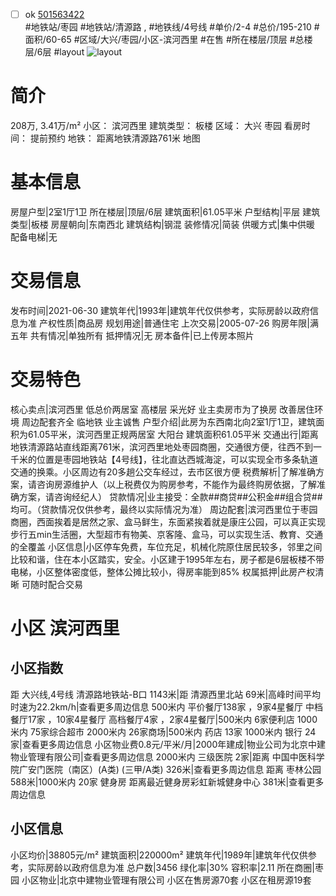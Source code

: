- [ ] ok [501563422](https://bj.5i5j.com/ershoufang/501563422.html)  
 #地铁站/枣园 #地铁站/清源路 ,  #地铁线/4号线
#单价/2-4 #总价/195-210 #面积/60-65   #区域/大兴/枣园/小区-滨河西里 #在售 #所在楼层/顶层 #总楼层/6层 #layout 
![layout](http://image2a.5i5j.com/bdir/layout/445ef994ac1e406a908eb398e79f9359.jpg_P5.jpg) 
# 简介 
 208万,  3.41万/m² 
小区： 滨河西里
建筑类型： 板楼
区域： 大兴 枣园
看房时间： 提前预约
地铁： 距离地铁清源路761米 地图
# 基本信息 
 房屋户型|2室1厅1卫
所在楼层|顶层/6层
建筑面积|61.05平米
户型结构|平层
建筑类型|板楼
房屋朝向|东南西北
建筑结构|钢混
装修情况|简装
供暖方式|集中供暖
配备电梯|无
# 交易信息 
 发布时间|2021-06-30
建筑年代|1993年|建筑年代仅供参考，实际房龄以政府信息为准
产权性质|商品房
规划用途|普通住宅
上次交易|2005-07-26
购房年限|满五年
共有情况|单独所有
抵押情况|无
房本备件|已上传房本照片
# 交易特色 
 核心卖点|滨河西里 低总价两居室 高楼层 采光好 业主卖房市为了换房  改善居住环境  周边配套齐全 临地铁 业主诚售
户型介绍|此房为东西南北向2室1厅1卫，建筑面积为61.05平米，滨河西里正规两居室 大阳台 建筑面积61.05平米
交通出行|距离地铁清源路站直线距离761米，滨河西里地处枣园商圈，交通很方便，往西不到一千米的位置是枣园地铁站【4号线】，往北直达西城海淀，可以实现全市多条轨道交通的换乘。小区周边有20多趟公交车经过，去市区很方便
税费解析|了解准确方案，请咨询房源维护人（以上税费仅为购房参考，不能作为最终购房依据，了解准确方案，请咨询经纪人）
贷款情况|业主接受：全款##商贷##公积金##组合贷##均可。（贷款情况仅供参考，最终以实际情况为准）
周边配套|滨河西里位于枣园商圈，西面挨着是居然之家、盒马鲜生，东面紧挨着就是康庄公园，可以真正实现步行五min生活圈，大型超市有物美、京客隆、盒马，可以实现生活、教育、交通的全覆盖
小区信息|小区停车免费，车位充足，机械化院原住居民较多，邻里之间比较和谐，住在本小区踏实，安全。小区建于1995年左右，房子都是6层板楼不带电梯，小区整体密度低，整体公摊比较小，得房率能到85%
权属抵押|此房产权清晰 可随时配合交易
# 小区 滨河西里
## 小区指数 
 距 大兴线,4号线 清源路地铁站-B口 1143米|距 清源西里北站 69米|高峰时间平均时速为22.2km/h|查看更多周边信息
500米内 平价餐厅138家 ，9家4星餐厅
中档餐厅17家 ，10家4星餐厅
高档餐厅4家 ，2家4星餐厅|500米内 6家便利店
1000米内 75家综合超市
2000米内 26家商场|500米内 药店 13家
1000米内 银行 24家|查看更多周边信息
小区物业费0.8元/平米/月|2000年建成|物业公司为北京中建物业管理有限公司|查看更多周边信息
2000米内 三级医院 2家|距离 中国中医科学院广安门医院（南区）(A类) (三甲/A类) 326米|查看更多周边信息
距离 枣林公园 588米|1000米内 20家 健身房
距离最近健身房彩虹新城健身中心 381米|查看更多周边信息
## 小区信息 
 小区均价|38805元/m²
建筑面积|220000m²
建筑年代|1989年|建筑年代仅供参考，实际房龄以政府信息为准
总户数|3456
绿化率|30%
容积率|2.11
所在商圈|枣园
小区物业|北京中建物业管理有限公司
小区在售房源70套
小区在租房源19套
